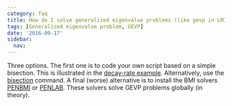 ```yaml
---
category: faq
title: How do I solve generalized eigenvalue problems (like gevp in LMILAB)?
tags: [Generalized eigenvalue problem, GEVP]
date: '2016-09-17'
sidebar:
  nav:
---
```


Three options. The first one is to code your own script based on a simple bisection. This is illustrated in the [decay-rate example](/example/decayrate). Alternatively, use the [bisection](/command/bisection) command. A final (worse) alternative is to install the BMI solvers [PENBMI](/solver/penbmi) or  [PENLAB](/solver/penlab). These solvers solve GEVP problems globally (in theory).
